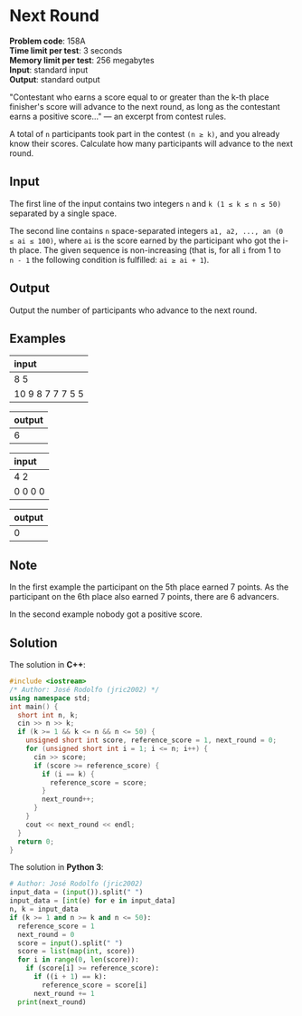 # Next Round
**Problem code**: 158A  
**Time limit per test**: 3 seconds  
**Memory limit per test**: 256 megabytes  
**Input**: standard input  
**Output**: standard output  

"Contestant who earns a score equal to or greater than the k-th place finisher's score will advance to the next round, as long as the contestant earns a positive score..." — an excerpt from contest rules.

A total of `n` participants took part in the contest `(n ≥ k)`, and you already know their scores. Calculate how many participants will advance to the next round.

## Input
The first line of the input contains two integers `n` and `k (1 ≤ k ≤ n ≤ 50)` separated by a single space.

The second line contains `n` space-separated integers `a1, a2, ..., an (0 ≤ ai ≤ 100)`, where `ai` is the score earned by the participant who got the i-th place. The given sequence is non-increasing (that is, for all `i` from 1 to `n - 1` the following condition is fulfilled: `ai ≥ ai + 1`).

## Output
Output the number of participants who advance to the next round.

## Examples
| input |
| :--- |
| 8 5 |
| 10 9 8 7 7 7 5 5 |

| output |
| :--- |
| 6 |

| input |
| :--- |
| 4 2 |
| 0 0 0 0 |

| output |
| :--- |
| 0 |

## Note
In the first example the participant on the 5th place earned 7 points. As the participant on the 6th place also earned 7 points, there are 6 advancers.

In the second example nobody got a positive score.

## Solution
The solution in **C++**:
```cpp
#include <iostream>
/* Author: José Rodolfo (jric2002) */
using namespace std;
int main() {
  short int n, k;
  cin >> n >> k;
  if (k >= 1 && k <= n && n <= 50) {
    unsigned short int score, reference_score = 1, next_round = 0;
    for (unsigned short int i = 1; i <= n; i++) {
      cin >> score;
      if (score >= reference_score) {
        if (i == k) {
          reference_score = score;
        }
        next_round++;
      }
    }
    cout << next_round << endl;
  }
  return 0;
}
```

The solution in **Python 3**:
```python
# Author: José Rodolfo (jric2002)
input_data = (input()).split(" ")
input_data = [int(e) for e in input_data]
n, k = input_data
if (k >= 1 and n >= k and n <= 50):
  reference_score = 1
  next_round = 0
  score = input().split(" ")
  score = list(map(int, score))
  for i in range(0, len(score)):
    if (score[i] >= reference_score):
      if ((i + 1) == k):
        reference_score = score[i]
      next_round += 1
  print(next_round)
```